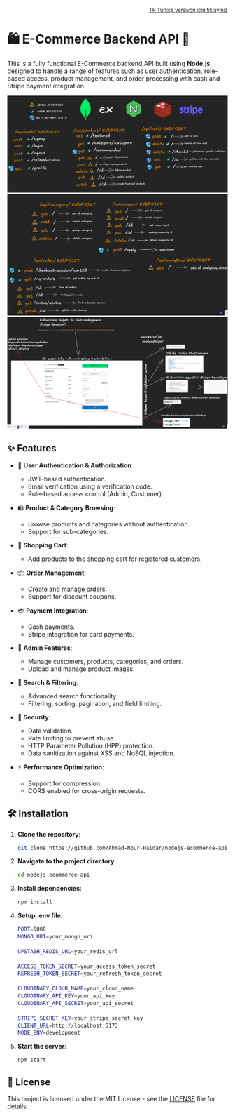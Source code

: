 <div align="right">
  <small>
    <a href="../eticaret-API/api/docs/README_tr.md">TR Türkçe versiyon için tıklayınız</a>
  </small>
</div>

# 🛍️ E-Commerce Backend API 🚀

This is a fully functional E-Commerce backend API built using **Node.js**, designed to handle a range of features such
as user authentication, role-based access, product management, and order processing with cash and Stripe payment
integration.

![App Screenshot](https://github.com/efeozell/eticaret-API/blob/main/api/docs/endpoint1.png)
![App Screenshot](https://github.com/efeozell/eticaret-API/blob/main/api/docs/endpoint2.png)
![App Screenshot](https://github.com/efeozell/eticaret-API/blob/main/api/docs/stripe.png)

## ✨ Features

- 🔐 **User Authentication & Authorization**:

  - JWT-based authentication.
  - Email verification using a verification code.
  - Role-based access control (Admin, Customer).

- 🛍️ **Product & Category Browsing**:

  - Browse products and categories without authentication.
  - Support for sub-categories.

- 🛒 **Shopping Cart**:

  - Add products to the shopping cart for registered customers.

- 📦 **Order Management**:

  - Create and manage orders.
  - Support for discount coupons.

- 💳 **Payment Integration**:

  - Cash payments.
  - Stripe integration for card payments.

- 👑 **Admin Features**:

  - Manage customers, products, categories, and orders.
  - Upload and manage product images.

- 🔎 **Search & Filtering**:

  - Advanced search functionality.
  - Filtering, sorting, pagination, and field limiting.

- 🔐 **Security**:

  - Data validation.
  - Rate limiting to prevent abuse.
  - HTTP Parameter Pollution (HPP) protection.
  - Data sanitization against XSS and NoSQL injection.

- ⚡ **Performance Optimization**:
  - Support for compression.
  - CORS enabled for cross-origin requests.

## 🛠️ Installation

1. **Clone the repository**:
   ```bash
   git clone https://github.com/Ahmad-Nour-Haidar/nodejs-ecommerce-api.git
   ```
2. **Navigate to the project directory**:
   ```bash
   cd nodejs-ecommerce-api
   ```
3. **Install dependencies**:
   ```bash
   npm install
   ```
4. **Setup .env file**:

   ```bash
   PORT=5000
   MONGO_URI=your_mongo_uri

   UPSTASH_REDIS_URL=your_redis_url

   ACCESS_TOKEN_SECRET=your_access_token_secret
   REFRESH_TOKEN_SECRET=your_refresh_token_secret

   CLOUDINARY_CLOUD_NAME=your_cloud_name
   CLOUDINARY_API_KEY=your_api_key
   CLOUDINARY_API_SECRET=your_api_secret

   STRIPE_SECRET_KEY=your_stripe_secret_key
   CLIENT_URL=http://localhost:5173
   NODE_ENV=development
   ```

5. **Start the server**:
   ```bash
   npm start
   ```

## 📄 License

This project is licensed under the MIT License - see the [LICENSE](LICENSE) file for details.
